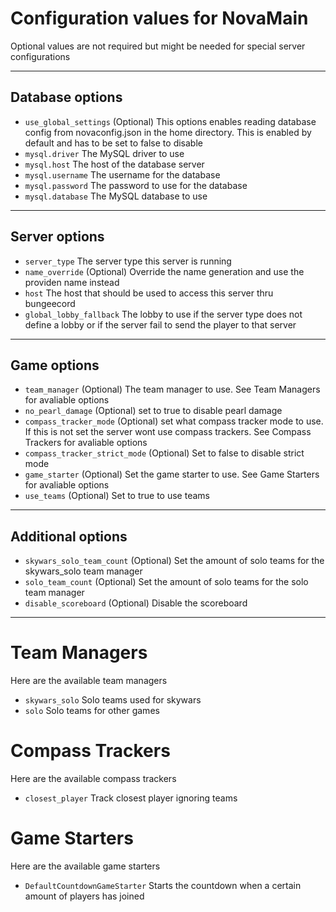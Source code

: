 # Configuration values for NovaMain
Optional values are not required but might be needed for special server configurations

---
## Database options
* `use_global_settings` (Optional) This options enables reading database config from novaconfig.json in the home directory. This is enabled by default and has to be set to false to disable
* `mysql.driver` The MySQL driver to use
* `mysql.host` The host of the database server
* `mysql.username` The username for the database
* `mysql.password` The password to use for the database
* `mysql.database` The MySQL database to use
---
## Server options
* `server_type` The server type this server is running
* `name_override` (Optional) Override the name generation and use the providen name instead
* `host` The host that should be used to access this server thru bungeecord
* `global_lobby_fallback` The lobby to use if the server type does not define a lobby or if the server fail to send the player to that server

---
## Game options
* `team_manager` (Optional) The team manager to use. See Team Managers for avaliable options
* `no_pearl_damage` (Optional) set to true to disable pearl damage
* `compass_tracker_mode` (Optional) set what compass tracker mode to use. If this is not set the server wont use compass trackers. See Compass Trackers for avaliable options
* `compass_tracker_strict_mode` (Optional) Set to false to disable strict mode
* `game_starter` (Optional) Set the game starter to use. See Game Starters for avaliable options
* `use_teams` (Optional) Set to true to use teams
---
## Additional options
* `skywars_solo_team_count` (Optional) Set the amount of solo teams for the skywars_solo team manager
* `solo_team_count` (Optional) Set the amount of solo teams for the solo team manager
* `disable_scoreboard` (Optional) Disable the scoreboard

---

# Team Managers
Here are the available team managers
* `skywars_solo` Solo teams used for skywars
* `solo` Solo teams for other games

# Compass Trackers
Here are the available compass trackers
* `closest_player` Track closest player ignoring teams

# Game Starters
Here are the available game starters
* `DefaultCountdownGameStarter` Starts the countdown when a certain amount of players has joined